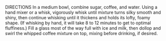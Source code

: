 DIRECTIONS
In a medium bowl, combine sugar, coffee, and water. Using a hand mixer or a whisk, vigorously whisk until mixture turns silky smooth and shiny, then continue whisking until it thickens and holds its lofty, foamy shape. (If whisking by hand, it will take 8 to 12 minutes to get to optimal fluffiness.)
Fill a glass most of the way full with ice and milk, then dollop and swirl the whipped coffee mixture on top, mixing before drinking, if desired.